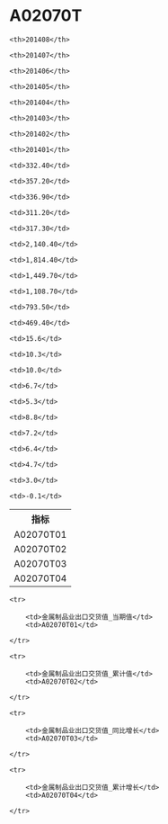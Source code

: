 A02070T
======


<table>

<tr>
    <th>指标</th>
    
    <th>201408</th>
    
    <th>201407</th>
    
    <th>201406</th>
    
    <th>201405</th>
    
    <th>201404</th>
    
    <th>201403</th>
    
    <th>201402</th>
    
    <th>201401</th>
    
</tr>


<tr>
    <td>A02070T01</td>
    
    <td>332.40</td>
    
    <td>357.20</td>
    
    <td>336.90</td>
    
    <td>311.20</td>
    
    <td>317.30</td>
    

</tr>

<tr>
    <td>A02070T02</td>
    
    <td>2,140.40</td>
    
    <td>1,814.40</td>
    
    <td>1,449.70</td>
    
    <td>1,108.70</td>
    
    <td>793.50</td>
    
    <td>469.40</td>
    

</tr>

<tr>
    <td>A02070T03</td>
    
    <td>15.6</td>
    
    <td>10.3</td>
    
    <td>10.0</td>
    
    <td>6.7</td>
    
    <td>5.3</td>
    

</tr>

<tr>
    <td>A02070T04</td>
    
    <td>8.8</td>
    
    <td>7.2</td>
    
    <td>6.4</td>
    
    <td>4.7</td>
    
    <td>3.0</td>
    
    <td>-0.1</td>
    

</tr>


</table>

<table>
    
    <tr>

        <td>金属制品业出口交货值_当期值</td>
        <td>A02070T01</td>

    </tr>
    
    <tr>

        <td>金属制品业出口交货值_累计值</td>
        <td>A02070T02</td>

    </tr>
    
    <tr>

        <td>金属制品业出口交货值_同比增长</td>
        <td>A02070T03</td>

    </tr>
    
    <tr>

        <td>金属制品业出口交货值_累计增长</td>
        <td>A02070T04</td>

    </tr>
    
</table>